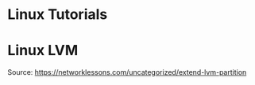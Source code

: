 # Linux Tutorials


# Linux LVM

Source: https://networklessons.com/uncategorized/extend-lvm-partition
